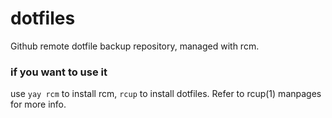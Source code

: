# dotfiles
Github remote dotfile backup repository, managed with rcm.

### if you want to use it
use `yay rcm` to install rcm, `rcup` to install dotfiles. Refer to rcup(1) manpages for more info.
